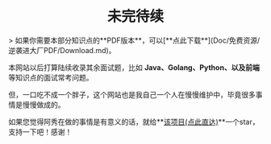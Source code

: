 <h1 align="center">未完待续</h1>
> 如果你需要本部分知识点的**PDF版本**，可以[**点此下载**](Doc/免费资源/逆袭进大厂PDF/Download.md)。

本网站以后打算陆续收录其余面试题，比如 **Java、Golang、Python、以及前端**等知识点的面试常考问题。

但，一口吃不成一个胖子，这个网站也是我自己一个人在慢慢维护中，毕竟很多事情是慢慢做成的。

如果您觉得阿秀在做的事情是有意义的话，就给**[该项目(点此直达)](https://github.com/forthespada/InterviewGuide)**一个star，支持一下吧！感谢！

